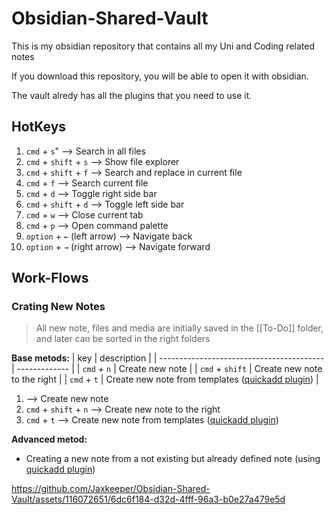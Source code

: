 # Obsidian-Shared-Vault
This is my obsidian repository that contains all my Uni and Coding related notes 

If you download this repository, you will be able to open it with obsidian. 

The vault alredy has all the plugins that you need to use it.



## HotKeys
1. ```cmd``` + ```s```" --> Search in all files
2. ```cmd``` + ```shift``` + ```s``` --> Show file explorer
4. ```cmd``` + ```shift``` + ```f``` --> Search and replace in current file
3. ```cmd``` + ```f``` --> Search current file
5. ```cmd``` + ```d``` --> Toggle right side bar
6. ```cmd``` + ```shift``` + ```d``` --> Toggle left side bar
7. ```cmd``` + ```w``` --> Close current tab
8. ```cmd``` + ```p``` --> Open command palette
9. ```option``` + ```←``` (left arrow) --> Navigate back
10. ```option``` + ```→``` (right arrow) --> Navigate forward


## Work-Flows


### Crating New Notes
> All new note, files and media are initially saved in the [[To-Do]] folder, and later can be sorted in the right folders

**Base metods:**
| key                                       | description   |
| ----------------------------------------- | ------------- |
| ```cmd``` + ```n``` | Create new note |
| ```cmd``` + ```shift``` | Create new note to the right |
| ```cmd``` + ```t``` | Create new note from templates ([quickadd plugin](https://github.com/chhoumann/quickadd))  |

1.  --> Create new note
2. ```cmd``` + ```shift``` + ```n``` --> Create new note to the right
3. ```cmd``` + ```t``` --> Create new note from templates ([quickadd plugin](https://github.com/chhoumann/quickadd))

**Advanced metod:**
- Creating a new note from a not existing but already defined note (using [quickadd plugin](https://github.com/chhoumann/quickadd))


 
https://github.com/Jaxkeeper/Obsidian-Shared-Vault/assets/116072651/6dc6f184-d32d-4fff-96a3-b0e27a479e5d



